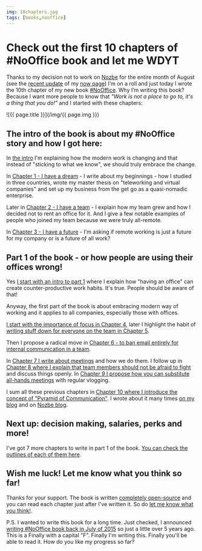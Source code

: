 ```yaml
---
img: 10chapters.jpg
tags: [books,nooffice]
---
```


# Check out the first 10 chapters of #NoOffice book and let me WDYT

Thanks to my decision not to work on [Nozbe][n] for the entire month of August (see the [recent update](/now200801/) of my [now page](/now)) I’m on a roll and just today I wrote the 10th chapter of my new book [#NoOffice](https://NoOffice.org/). Why I’m writing this book? Because I want more people to know that *"Work is not a place to go to, it's a thing that you do!"* and I started with these chapters:

![{{ page.title }}](/img/{{ page.img }})

<!--More-->

## The intro of the book is about my #NoOffice story and how I got here:

In [the intro](https://nooffice.org/book/intro) I'm explaining how the modern work is changing and that instead of "sticking to what we know", we should truly embrace the change.

In [Chapter 1 - I have a dream](https://nooffice.org/book/dream) - I write about my beginnings - how I studied in three countries, wrote my master thesis on "teleworking and virtual companies" and set up my business from the get go as a quasi-nomadic enterprise.

Later in [Chapter 2 - I have a team](https://nooffice.org/book/team) - I explain how my team grew and how I decided not to rent an office for it. And I give a few notable examples of people who joined my team because we were truly all-remote.

In [Chapter 3 - I have a future](https://nooffice.org/book/future) - I'm asking if remote working is just a future for my company or is a future of all work?

## Part 1 of the book - or how people are using their offices wrong!

Yes [I start with an intro to part 1](https://nooffice.org/book/one) where I explain how "having an office" can create counter-productive work habits. It's true. People should be aware of that!

Anyway, the first part of the book is about embracing modern way of working and it applies to all companies, especially those with offices.

[I start with the importance of focus in Chapter 4](https://nooffice.org/book/focus), later I highlight the habit of [writing stuff down for everyone on the team in Chapter 5](https://nooffice.org/book/write).

Then I propose a radical move in [Chapter 6 - to ban email entirely for internal communication in a team](https://nooffice.org/book/email).

In [Chapter 7 I write about meetings](https://nooffice.org/book/meetings) and how we do them. I follow up in [Chapter 8 where I explain that team members should not be afraid to fight](https://nooffice.org/book/fight) and discuss things openly. In [Chapter 9 I propose how you can substitute all-hands meetings](https://nooffice.org/book/vlog) with regular vlogging.

I sum all these previous chapters in [Chapter 10 where I introduce the concept of "Pyramid of Communication"](https://nooffice.org/book/pyramid). I wrote about it many times [on my blog](https://sliwinski.com/pyramid) and on [Nozbe blog](https://nozbe.com/blog/communication-pyramid/).

## Next up: decision making, salaries, perks and more!

I've got 7 more chapters to write in part 1 of the book. [You can check the outlines of each of them here](https://NoOffice.org/book).

## Wish me luck! Let me know what you think so far!

Thanks for your support. The book is written [completely open-source](https://NoOffice.org/license) and you can read each chapter just after I've written it. So do [let me know what you think!](/contact).

P.S. I wanted to write this book for a long time. Just checked, I announced [writing #NoOffice book back in July of 2015](https://sliwinski.com/noofficebook) so just a little over 5 years ago. This is a Finally with a capital "F". Finally I'm writing this. Finally you'll be able to read it. How do you like my progress so far?

[n]: https://Nozbe.com/